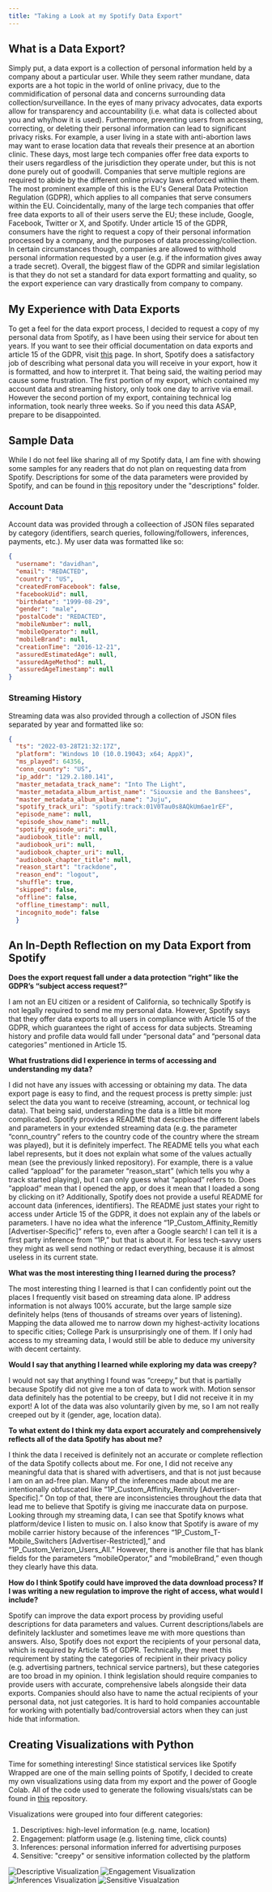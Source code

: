 ```yaml
---
title: "Taking a Look at my Spotify Data Export"
---
```


## What is a Data Export?

Simply put, a data export is a collection of personal information held by a company about a particular user. While they seem rather mundane, data exports are a hot topic in the world of online privacy, due to the commidification of personal data and concerns surrounding data collection/surveillance. In the eyes of many privacy advocates, data exports allow for transparency and accountability (i.e. what data is collected about you and why/how it is used). Furthermore, preventing users from accessing, correcting, or deleting their personal information can lead to significant privacy risks. For example, a user living in a state with anti-abortion laws may want to erase location data that reveals their presence at an abortion clinic. These days, most large tech companies offer free data exports to their users regardless of the jurisdiction they operate under, but this is not done purely out of goodwill. Companies that serve multiple regions are required to abide by the different online privacy laws enforced within them. The most prominent example of this is the EU's General Data Protection Regulation (GDPR), which applies to all companies that serve consumers within the EU. Coincidentally, many of the large tech companies that offer free data exports to all of their users serve the EU; these include, Google, Facebook, Twitter or X, and Spotify. Under article 15 of the GDPR, consumers have the right to request a copy of their personal information processed by a company, and the purposes of data processing/collection. In certain circumstances though, companies are allowed to withhold personal information requested by a user (e.g. if the information gives away a trade secret). Overall, the biggest flaw of the GDPR and similar legislation is that they do not set a standard for data export formatting and quality, so the export experience can vary drastically from company to company.

## My Experience with Data Exports

To get a feel for the data export process, I decided to request a copy of my personal data from Spotify, as I have been using their service for about ten years. If you want to see their official documentation on data exports and article 15 of the GDPR, visit [this](https://www.spotify.com/us/legal/gdpr-article-15-information/) page. In short, Spotify does a satisfactory job of describing what personal data you will receive in your export, how it is formatted, and how to interpret it. That being said, the waiting period may cause some frustration. The first portion of my export, which contained my account data and streaming history, only took one day to arrive via email. However the second portion of my export, containing technical log information, took nearly three weeks. So if you need this data ASAP, prepare to be disappointed.

## Sample Data

While I do not feel like sharing all of my Spotify data, I am fine with showing some samples for any readers that do not plan on requesting data from Spotify. Descriptions for some of the data parameters were provided by Spotify, and can be found in [this](https://github.com/dhan4043/my-spotify-data) repository under the "descriptions" folder.

### Account Data

Account data was provided through a colleection of JSON files separated by category (identifiers, search queries, following/followers, inferences, payments, etc.). My user data was formatted like so:

```json
{
  "username": "davidhan",
  "email": "REDACTED",
  "country": "US",
  "createdFromFacebook": false,
  "facebookUid": null,
  "birthdate": "1999-08-29",
  "gender": "male",
  "postalCode": "REDACTED",
  "mobileNumber": null,
  "mobileOperator": null,
  "mobileBrand": null,
  "creationTime": "2016-12-21",
  "assuredEstimatedAge": null,
  "assuredAgeMethod": null,
  "assuredAgeTimestamp": null
}
```

### Streaming History

Streaming data was also provided through a collection of JSON files separated by year and formatted like so:

```json
{
  "ts": "2022-03-28T21:32:17Z",
  "platform": "Windows 10 (10.0.19043; x64; AppX)",
  "ms_played": 64356,
  "conn_country": "US",
  "ip_addr": "129.2.180.141",
  "master_metadata_track_name": "Into The Light",
  "master_metadata_album_artist_name": "Siouxsie and the Banshees",
  "master_metadata_album_album_name": "Juju",
  "spotify_track_uri": "spotify:track:01V0Tau0s8AQkUm6ae1rEF",
  "episode_name": null,
  "episode_show_name": null,
  "spotify_episode_uri": null,
  "audiobook_title": null,
  "audiobook_uri": null,
  "audiobook_chapter_uri": null,
  "audiobook_chapter_title": null,
  "reason_start": "trackdone",
  "reason_end": "logout",
  "shuffle": true,
  "skipped": false,
  "offline": false,
  "offline_timestamp": null,
  "incognito_mode": false
  }
```

## An In-Depth Reflection on my Data Export from Spotify

**Does the export request fall under a data protection “right” like the GDPR’s “subject access request?”**

I am not an EU citizen or a resident of California, so technically Spotify is not legally required to send me my personal data. However, Spotify says that they offer data exports to all users in compliance with Article 15 of the GDPR, which guarantees the right of access for data subjects. Streaming history and profile data would fall under “personal data” and “personal data categories” mentioned in Article 15.

**What frustrations did I experience in terms of accessing and understanding my data?**

I did not have any issues with accessing or obtaining my data. The data export page is easy to find, and the request process is pretty simple: just select the data you want to receive (streaming, account, or technical log data). That being said, understanding the data is a little bit more complicated. Spotify provides a README that describes the different labels and parameters in your extended streaming data (e.g. the parameter “conn_country” refers to the country code of the country where the stream was played), but it is definitely imperfect. The README tells you what each label represents, but it does not explain what some of the values actually mean (see the previously linked repository). For example, there is a value called “appload” for the parameter “reason_start” (which tells you why a track started playing), but I can only guess what “appload” refers to. Does “appload” mean that I opened the app, or does it mean that I loaded a song by clicking on it? Additionally, Spotify does not provide a useful README for account data (inferences, identifiers). The README just states your right to access under Article 15 of the GDPR, it does not explain any of the labels or parameters. I have no idea what the inference “1P_Custom_Affinity_Remitly \[Advertiser-Specific\]” refers to, even
after a Google search! I can tell it is a first party inference from “1P,” but that is about it. For less
tech-savvy users they might as well send nothing or redact everything, because it is almost useless in
its current state.

**What was the most interesting thing I learned during the process?**

The most interesting thing I learned is that I can confidently point out the places I frequently visit based on streaming data alone. IP address information is not always 100% accurate, but the large sample size definitely helps (tens of thousands of streams over years of listening). Mapping the data allowed me to narrow down my highest-activity locations to specific cities; College Park is unsurprisingly one of them. If I only had access to my streaming data, I would still be able to deduce my university with decent certainty.

**Would I say that anything I learned while exploring my data was creepy?**

I would not say that anything I found was “creepy,” but that is partially because Spotify did not give me a ton of data to work with. Motion sensor data definitely has the potential to be creepy, but I did not receive it in my export! A lot of the data was also voluntarily given by me, so I am not really creeped out by it (gender, age, location data).

**To what extent do I think my data export accurately and comprehensively reflects all of the data Spotify has about me?**

I think the data I received is definitely not an accurate or complete reflection of the data Spotify collects about me. For one, I did not receive any meaningful data that is shared with advertisers, and that is not just because I am on an ad-free plan. Many of the inferences made about me are intentionally obfuscated like “1P_Custom_Affinity_Remitly \[Advertiser-Specific\].” On top of that, there are inconsistencies throughout the data that lead me to believe that Spotify is giving me inaccurate data on purpose. Looking through my streaming data, I can see that Spotify knows what platform/device I listen to music on. I also know that Spotify is aware of my mobile carrier history because of the inferences “1P_Custom_T-Mobile_Switchers \[Advertiser-Restricted\],” and “1P_Custom_Verizon_Users_All.” However, there is another file that has blank fields for the parameters “mobileOperator,” and “mobileBrand,” even though they clearly have this data.

**How do I think Spotify could have improved the data download process? If I was writing a new regulation to improve the right of access, what would I include?**

Spotify can improve the data export process by providing useful descriptions for data parameters and values. Current descriptions/labels are definitely lackluster and sometimes leave me with more questions than answers. Also, Spotify does not export the recipients of your personal data, which is required by Article 15 of GDPR. Technically, they meet this requirement by stating the categories of recipient in their privacy policy (e.g. advertising partners, technical service partners), but these categories are too broad in my opinion. I think legislation should require companies to provide users with accurate, comprehensive labels alongside their data exports. Companies should also have to name the actual recipients of your personal data, not just categories. It is hard to hold companies accountable for working with potentially bad/controversial actors when they can just hide that information.

## Creating Visualizations with Python

Time for something interesting! Since statistical services like Spotify Wrapped are one of the main selling points of Spotify, I decided to create my own visualizations using data from my export and the power of Google Colab. All of the code used to generate the following visuals/stats can be found in [this](https://github.com/dhan4043/my-spotify-data) repository.

Visualizations were grouped into four different categories:

1. Descriptives: high-level information (e.g. name, location)
2. Engagement: platform usage (e.g. listening time, click counts)
3. Inferences: personal information inferred for advertising purposes
4. Sensitive: "creepy" or sensitive information collected by the platform

![Descriptive Visualization](/images/descriptive.png)
![Engagement Visualization](/images/engagement.png)
![Inferences Visualization](/images/inferences.png)
![Sensitive Visualzation](/images/creepiness.png)

